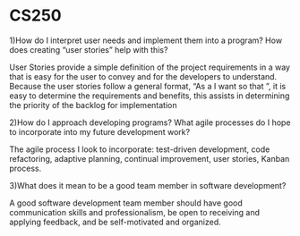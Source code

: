 # CS250

1)How do I interpret user needs and implement them into a program? How does creating “user stories” help with this?

User Stories provide a simple definition of the project requirements in a way that is easy for the user to convey and for the developers to understand. Because the 	user stories follow a general format, “As a <role> I want <to be able to do something> so that <benefit>”, it is easy to determine the requirements and benefits, this assists in determining the priority of the backlog for implementation
	
2)How do I approach developing programs? What agile processes do I hope to incorporate into my future development work?

The agile process I look to incorporate: test-driven development, code refactoring, adaptive planning, continual improvement, user stories, Kanban process. 

3)What does it mean to be a good team member in software development?
	
A good software development team member should have good communication skills and professionalism, be open to receiving and applying feedback, and be self-motivated and organized.
